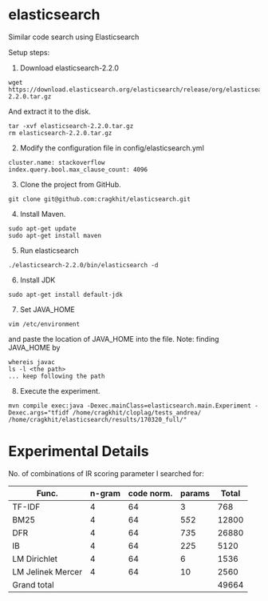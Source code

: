 # elasticsearch
Similar code search using Elasticsearch

Setup steps:
1. Download elasticsearch-2.2.0 
```
wget https://download.elasticsearch.org/elasticsearch/release/org/elasticsearch/distribution/tar/elasticsearch/2.2.0/elasticsearch-2.2.0.tar.gz
```
And extract it to the disk.
```
tar -xvf elasticsearch-2.2.0.tar.gz
rm elasticsearch-2.2.0.tar.gz
```
2. Modify the configuration file in config/elasticsearch.yml
```
cluster.name: stackoverflow
index.query.bool.max_clause_count: 4096
```
3. Clone the project from GitHub.
```
git clone git@github.com:cragkhit/elasticsearch.git
```
4. Install Maven.
```
sudo apt-get update
sudo apt-get install maven
```
5. Run elasticsearch
```
./elasticsearch-2.2.0/bin/elasticsearch -d
```
6. Install JDK
```
sudo apt-get install default-jdk
```
7. Set JAVA_HOME
```
vim /etc/environment
```
and paste the location of JAVA_HOME into the file.
Note: finding JAVA_HOME by
```
whereis javac
ls -l <the path>
... keep following the path
```
8. Execute the experiment.
```
mvn compile exec:java -Dexec.mainClass=elasticsearch.main.Experiment -Dexec.args="tfidf /home/cragkhit/cloplag/tests_andrea/ /home/cragkhit/elasticsearch/results/170320_full/"
```

# Experimental Details
No. of combinations of IR scoring parameter I searched for:

| Func. | n-gram | code norm. | params | Total |
|-------------------|--------|------------|--------|-------|
| TF-IDF | 4 | 64 | 3 | 768 |
| BM25 | 4 | 64 | 5*5*2 | 12800 |
| DFR | 4 | 64 | 7*3*5 | 26880 |
| IB | 4 | 64 | 2*2*5 | 5120 |
| LM Dirichlet | 4 | 64 | 6 | 1536 |
| LM Jelinek Mercer | 4 | 64 | 10 | 2560 |
| Grand total |  |  |  | 49664 |
